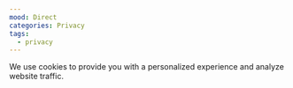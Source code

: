 ```yaml
---
mood: Direct
categories: Privacy
tags:
  - privacy
---
```

We use cookies to provide you with a personalized experience and analyze website traffic.